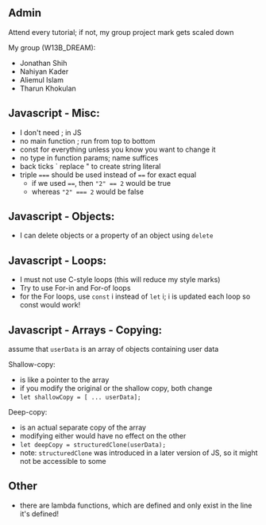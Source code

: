 Admin
-
Attend every tutorial; if not, my group project mark gets scaled down  
  
My group (W13B_DREAM):
- Jonathan Shih
- Nahiyan Kader
- Aliemul Islam
- Tharun Khokulan

Javascript - Misc:
-
- I don't need ; in JS
- no main function ; run from top to bottom
- const for everything unless you know you want to change it
- no type in function params; name suffices
- back ticks ` replace " to create string literal
- triple `===` should be used instead of `==` for exact equal
  - if we used `==`, then `"2" == 2` would be true
  - whereas `"2" === 2` would be false

Javascript - Objects:
- 
- I can delete objects or a property of an object using `delete`

Javascript - Loops:
- 
- I must not use C-style loops (this will reduce my style marks)
- Try to use For-in and For-of loops
- for the For loops, use `const` i instead of `let` i; i is updated each loop so const would work!

Javascript - Arrays - Copying:
-
assume that `userData` is an array of objects containing user data  

Shallow-copy:
- is like a pointer to the array
- if you modify the original or the shallow copy, both change
- `let shallowCopy = [ ... userData];`

Deep-copy:
- is an actual separate copy of the array
- modifying either would have no effect on the other
- `let deepCopy = structuredClone(userData);`
- note: `structuredClone` was introduced in a later version of JS, so it might not be accessible to some

Other
-
- there are lambda functions, which are defined and only exist in the line it's defined!
